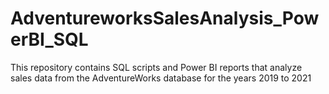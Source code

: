 # AdventureworksSalesAnalysis_PowerBI_SQL
This repository contains SQL scripts and Power BI reports that analyze sales data from the AdventureWorks database for the years 2019 to 2021
